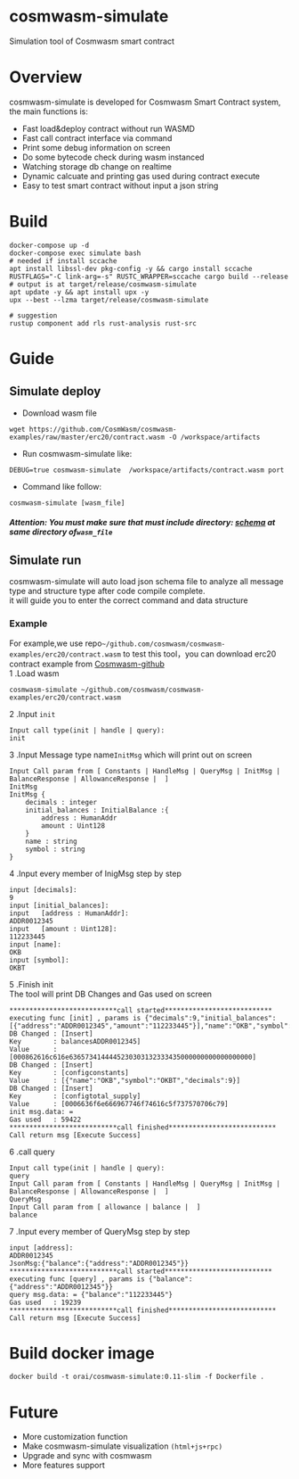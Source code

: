 # cosmwasm-simulate

Simulation tool of Cosmwasm smart contract

# Overview

cosmwasm-simulate is developed for Cosmwasm Smart Contract system, the main functions is:

- Fast load&deploy contract without run WASMD
- Fast call contract interface via command
- Print some debug information on screen
- Do some bytecode check during wasm instanced
- Watching storage db change on realtime
- Dynamic calcuate and printing gas used during contract execute
- Easy to test smart contract without input a json string

# Build

```shell script
docker-compose up -d
docker-compose exec simulate bash
# needed if install sccache
apt install libssl-dev pkg-config -y && cargo install sccache
RUSTFLAGS="-C link-arg=-s" RUSTC_WRAPPER=sccache cargo build --release
# output is at target/release/cosmwasm-simulate
apt update -y && apt install upx -y
upx --best --lzma target/release/cosmwasm-simulate

# suggestion
rustup component add rls rust-analysis rust-src
```

# Guide

## Simulate deploy

- Download wasm file

```
wget https://github.com/CosmWasm/cosmwasm-examples/raw/master/erc20/contract.wasm -O /workspace/artifacts
```

- Run cosmwasm-simulate like:

```shell script
DEBUG=true cosmwasm-simulate  /workspace/artifacts/contract.wasm port
```

- Command like follow:

```shell script
cosmwasm-simulate [wasm_file]
```

##### Attention: You must make sure that must include directory: [schema](https://github.com/CosmWasm/cosmwasm-examples/tree/master/erc20/schema) at same directory of`wasm_file`

## Simulate run

cosmwasm-simulate will auto load json schema file to analyze all message type and structure type after code compile complete.  
it will guide you to enter the correct command and data structure

### Example

For example,we use repo`~/github.com/cosmwasm/cosmwasm-examples/erc20/contract.wasm` to test this tool，you can download erc20 contract example from [Cosmwasm-github](https://github.com/CosmWasm/cosmwasm-examples)  
1 .Load wasm

```shell script
cosmwasm-simulate ~/github.com/cosmwasm/cosmwasm-examples/erc20/contract.wasm
```

2 .Input `init`

```shell script
Input call type(init | handle | query):
init
```

3 .Input Message type name`InitMsg` which will print out on screen

```shell script
Input Call param from [ Constants | HandleMsg | QueryMsg | InitMsg | BalanceResponse | AllowanceResponse |  ]
InitMsg
InitMsg {
	decimals : integer
	initial_balances : InitialBalance :{
		address : HumanAddr
		amount : Uint128
	}
	name : string
	symbol : string
}
```

4 .Input every member of InigMsg step by step

```shell script
input [decimals]:
9
input [initial_balances]:
input 	[address : HumanAddr]:
ADDR0012345
input 	[amount : Uint128]:
112233445
input [name]:
OKB
input [symbol]:
OKBT
```

5 .Finish init  
The tool will print DB Changes and Gas used on screen

```shell script
***************************call started***************************
executing func [init] , params is {"decimals":9,"initial_balances":[{"address":"ADDR0012345","amount":"112233445"}],"name":"OKB","symbol":"OKBT"}
DB Changed : [Insert]
Key        : balancesADDR0012345]
Value      : [000862616c616e6365734144445230303132333435000000000000000000]
DB Changed : [Insert]
Key        : [configconstants]
Value      : [{"name":"OKB","symbol":"OKBT","decimals":9}]
DB Changed : [Insert]
Key        : [configtotal_supply]
Value      : [0006636f6e666967746f74616c5f737570706c79]
init msg.data: =
Gas used   : 59422
***************************call finished***************************
Call return msg [Execute Success]
```

6 .call query

```shell script
Input call type(init | handle | query):
query
Input Call param from [ Constants | HandleMsg | QueryMsg | InitMsg | BalanceResponse | AllowanceResponse |  ]
QueryMsg
Input Call param from [ allowance | balance |  ]
balance
```

7 .Input every member of QueryMsg step by step

```shell script
input [address]:
ADDR0012345
JsonMsg:{"balance":{"address":"ADDR0012345"}}
***************************call started***************************
executing func [query] , params is {"balance":{"address":"ADDR0012345"}}
query msg.data: = {"balance":"112233445"}
Gas used   : 19239
***************************call finished***************************
Call return msg [Execute Success]
```

# Build docker image

`docker build -t orai/cosmwasm-simulate:0.11-slim -f Dockerfile .`

# Future

- More customization function
- Make cosmwasm-simulate visualization `(html+js+rpc)`
- Upgrade and sync with cosmwasm
- More features support
